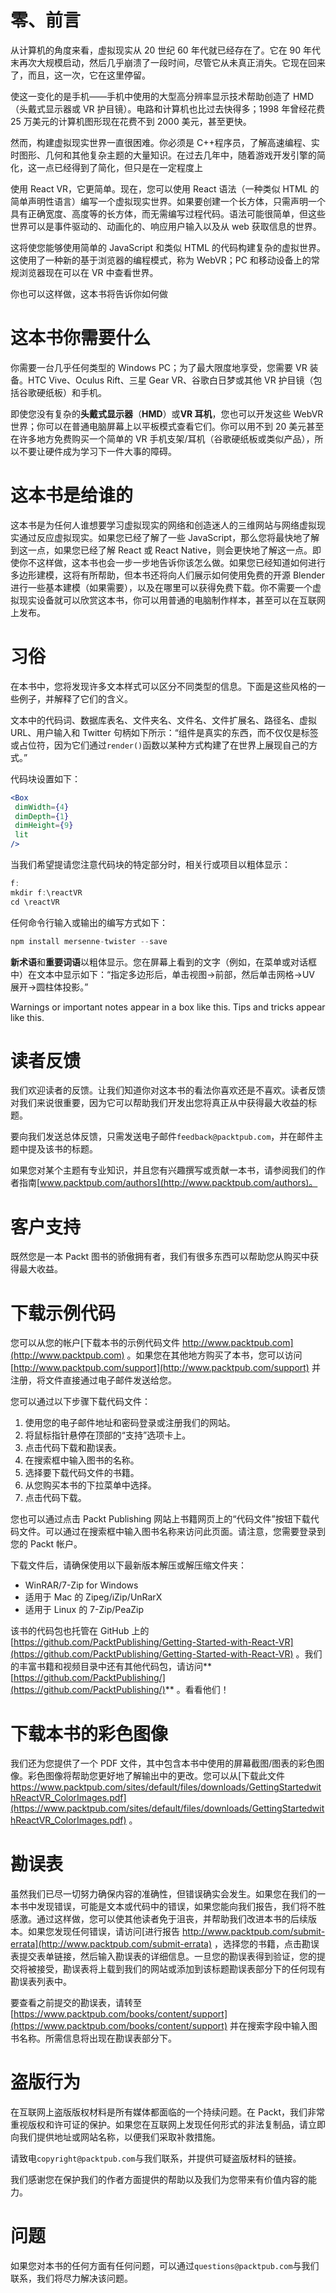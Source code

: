 # 零、前言

从计算机的角度来看，虚拟现实从 20 世纪 60 年代就已经存在了。它在 90 年代末再次大规模启动，然后几乎崩溃了一段时间，尽管它从未真正消失。它现在回来了，而且，这一次，它在这里停留。

使这一变化的是手机——手机中使用的大型高分辨率显示技术帮助创造了 HMD（头戴式显示器或 VR 护目镜）。电路和计算机也比过去快得多；1998 年曾经花费 25 万美元的计算机图形现在花费不到 2000 美元，甚至更快。

然而，构建虚拟现实世界一直很困难。你必须是 C++程序员，了解高速编程、实时图形、几何和其他复杂主题的大量知识。在过去几年中，随着游戏开发引擎的简化，这一点已经得到了简化，但只是在一定程度上

使用 React VR，它更简单。现在，您可以使用 React 语法（一种类似 HTML 的简单声明性语言）编写一个虚拟现实世界。如果要创建一个长方体，只需声明一个具有正确宽度、高度等的长方体，而无需编写过程代码。语法可能很简单，但这些世界可以是事件驱动的、动画化的、响应用户输入以及从 web 获取信息的世界。

这将使您能够使用简单的 JavaScript 和类似 HTML 的代码构建复杂的虚拟世界。这使用了一种新的基于浏览器的编程模式，称为 WebVR；PC 和移动设备上的常规浏览器现在可以在 VR 中查看世界。

你也可以这样做，这本书将告诉你如何做

# 这本书你需要什么

你需要一台几乎任何类型的 Windows PC；为了最大限度地享受，您需要 VR 装备。HTC Vive、Oculus Rift、三星 Gear VR、谷歌白日梦或其他 VR 护目镜（包括谷歌硬纸板）和手机。

即使您没有复杂的**头戴式显示器**（**HMD**）或**VR 耳机**，您也可以开发这些 WebVR 世界；你可以在普通电脑屏幕上以平板模式查看它们。你可以用不到 20 美元甚至在许多地方免费购买一个简单的 VR 手机支架/耳机（谷歌硬纸板或类似产品），所以不要让硬件成为学习下一件大事的障碍。

# 这本书是给谁的

这本书是为任何人谁想要学习虚拟现实的网络和创造迷人的三维网站与网络虚拟现实通过反应虚拟现实。如果您已经了解了一些 JavaScript，那么您将最快地了解到这一点，如果您已经了解 React 或 React Native，则会更快地了解这一点。即使你不这样做，这本书也会一步一步地告诉你该怎么做。如果您已经知道如何进行多边形建模，这将有所帮助，但本书还将向人们展示如何使用免费的开源 Blender 进行一些基本建模（如果需要），以及在哪里可以获得免费下载。你不需要一个虚拟现实设备就可以欣赏这本书，你可以用普通的电脑制作样本，甚至可以在互联网上发布。

# 习俗

在本书中，您将发现许多文本样式可以区分不同类型的信息。下面是这些风格的一些例子，并解释了它们的含义。

文本中的代码词、数据库表名、文件夹名、文件名、文件扩展名、路径名、虚拟 URL、用户输入和 Twitter 句柄如下所示：“组件是真实的东西，而不仅仅是标签或占位符，因为它们通过`render()`函数以某种方式构建了在世界上展现自己的方式。”

代码块设置如下：

```jsx
<Box
 dimWidth={4}
 dimDepth={1}
 dimHeight={9}
 lit
/>
```

当我们希望提请您注意代码块的特定部分时，相关行或项目以粗体显示：

```jsx
f:
mkdir f:\reactVR
cd \reactVR
```

任何命令行输入或输出的编写方式如下：

```jsx
npm install mersenne-twister --save
```

**新术语**和**重要词语**以粗体显示。您在屏幕上看到的文字（例如，在菜单或对话框中）在文本中显示如下：“指定多边形后，单击视图->前部，然后单击网格->UV 展开->圆柱体投影。”

Warnings or important notes appear in a box like this. Tips and tricks appear like this.

# 读者反馈

我们欢迎读者的反馈。让我们知道你对这本书的看法你喜欢还是不喜欢。读者反馈对我们来说很重要，因为它可以帮助我们开发出您将真正从中获得最大收益的标题。

要向我们发送总体反馈，只需发送电子邮件`feedback@packtpub.com`，并在邮件主题中提及该书的标题。

如果您对某个主题有专业知识，并且您有兴趣撰写或贡献一本书，请参阅我们的作者指南[www.packtpub.com/authors](http://www.packtpub.com/authors)。

# 客户支持

既然您是一本 Packt 图书的骄傲拥有者，我们有很多东西可以帮助您从购买中获得最大收益。

# 下载示例代码

您可以从您的帐户[下载本书的示例代码文件 http://www.packtpub.com](http://www.packtpub.com) 。如果您在其他地方购买了本书，您可以访问[http://www.packtpub.com/support](http://www.packtpub.com/support) 并注册，将文件直接通过电子邮件发送给您。

您可以通过以下步骤下载代码文件：

1.  使用您的电子邮件地址和密码登录或注册我们的网站。
2.  将鼠标指针悬停在顶部的“支持”选项卡上。
3.  点击代码下载和勘误表。
4.  在搜索框中输入图书的名称。
5.  选择要下载代码文件的书籍。
6.  从您购买本书的下拉菜单中选择。
7.  点击代码下载。

您也可以通过点击 Packt Publishing 网站上书籍网页上的“代码文件”按钮下载代码文件。可以通过在搜索框中输入图书名称来访问此页面。请注意，您需要登录到您的 Packt 帐户。

下载文件后，请确保使用以下最新版本解压或解压缩文件夹：

*   WinRAR/7-Zip for Windows
*   适用于 Mac 的 Zipeg/iZip/UnRarX
*   适用于 Linux 的 7-Zip/PeaZip

该书的代码包也托管在 GitHub 上的[https://github.com/PacktPublishing/Getting-Started-with-React-VR](https://github.com/PacktPublishing/Getting-Started-with-React-VR) 。我们的丰富书籍和视频目录中还有其他代码包，请访问**[https://github.com/PacktPublishing/](https://github.com/PacktPublishing/)** 。看看他们！

# 下载本书的彩色图像

我们还为您提供了一个 PDF 文件，其中包含本书中使用的屏幕截图/图表的彩色图像。彩色图像将帮助您更好地了解输出中的更改。您可以从[下载此文件 https://www.packtpub.com/sites/default/files/downloads/GettingStartedwithReactVR_ColorImages.pdf](https://www.packtpub.com/sites/default/files/downloads/GettingStartedwithReactVR_ColorImages.pdf) 。

# 勘误表

虽然我们已尽一切努力确保内容的准确性，但错误确实会发生。如果您在我们的一本书中发现错误，可能是文本或代码中的错误，如果您能向我们报告，我们将不胜感激。通过这样做，您可以使其他读者免于沮丧，并帮助我们改进本书的后续版本。如果您发现任何错误，请访问[进行报告 http://www.packtpub.com/submit-errata](http://www.packtpub.com/submit-errata) ，选择您的书籍，点击勘误表提交表单链接，然后输入勘误表的详细信息。一旦您的勘误表得到验证，您的提交将被接受，勘误表将上载到我们的网站或添加到该标题勘误表部分下的任何现有勘误表列表中。

要查看之前提交的勘误表，请转至[https://www.packtpub.com/books/content/support](https://www.packtpub.com/books/content/support) 并在搜索字段中输入图书名称。所需信息将出现在勘误表部分下。

# 盗版行为

在互联网上盗版版权材料是所有媒体都面临的一个持续问题。在 Packt，我们非常重视版权和许可证的保护。如果您在互联网上发现任何形式的非法复制品，请立即向我们提供地址或网站名称，以便我们采取补救措施。

请致电`copyright@packtpub.com`与我们联系，并提供可疑盗版材料的链接。

我们感谢您在保护我们的作者方面提供的帮助以及我们为您带来有价值内容的能力。

# 问题

如果您对本书的任何方面有任何问题，可以通过`questions@packtpub.com`与我们联系，我们将尽力解决该问题。